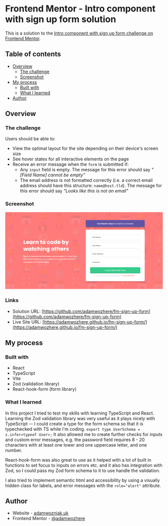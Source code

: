 # Frontend Mentor - Intro component with sign up form solution

This is a solution to the [Intro component with sign up form challenge on Frontend Mentor](https://www.frontendmentor.io/challenges/intro-component-with-signup-form-5cf91bd49edda32581d28fd1).

## Table of contents

- [Overview](#overview)
  - [The challenge](#the-challenge)
  - [Screenshot](#screenshot)
- [My process](#my-process)
  - [Built with](#built-with)
  - [What I learned](#what-i-learned)
- [Author](#author)

## Overview

### The challenge

Users should be able to:

- View the optimal layout for the site depending on their device's screen size
- See hover states for all interactive elements on the page
- Receive an error message when the `form` is submitted if:
  - Any `input` field is empty. The message for this error should say _"[Field Name] cannot be empty"_
  - The email address is not formatted correctly (i.e. a correct email address should have this structure: `name@host.tld`). The message for this error should say _"Looks like this is not an email"_

### Screenshot

![](./screenshot.png)

### Links

- Solution URL: [https://github.com/adamwozhere/fm-sign-up-form](https://github.com/adamwozhere/fm-sign-up-form)
- Live Site URL: [https://adamwozhere.github.io/fm-sign-up-form/](https://adamwozhere.github.io/fm-sign-up-form/)

## My process

### Built with

- React
- TypeScript
- Vite
- Zod (validation library)
- React-hook-form (form library)

### What I learned

In this project I tried to test my skills with learning TypeScript and React. Learning the Zod validation library was very useful as it plays nicely with TypeScript -- I could create a type for the form schema so that it is typechecked with TS while I'm coding. `export type UserSchema = z.infer<typeof User>;` It also allowed me to create further checks for inputs and custom error messages, e.g. the password field requires 8 - 20 characters with at least one lower and one uppercase letter, and one number.

React-hook-form was also great to use as it helped with a lot of built in functions to set focus to inputs on errors etc. and it also has integration with Zod, so I could pass my Zod form schema to it to use handle the validation.

I also tried to implement semantic html and accessibility by using a visually hidden class for labels, and error messages with the `role="alert"` attribute.

## Author

- Website - [adamwozniak.uk](https://adamwozniak.uk)
- Frontend Mentor - [@adamwozhere](https://www.frontendmentor.io/profile/adamwozhere)

